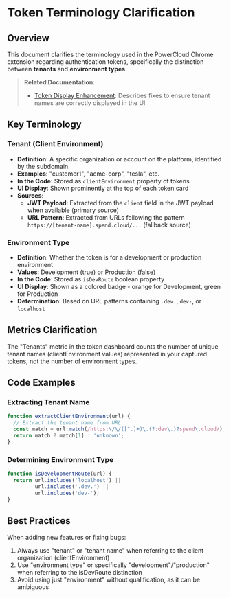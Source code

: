 # Token Terminology Clarification

## Overview
This document clarifies the terminology used in the PowerCloud Chrome extension regarding authentication tokens, specifically the distinction between **tenants** and **environment types**.

> **Related Documentation**: 
> - [Token Display Enhancement](./token-tenant-display-fix.md): Describes fixes to ensure tenant names are correctly displayed in the UI

## Key Terminology

### Tenant (Client Environment)
- **Definition**: A specific organization or account on the platform, identified by the subdomain.
- **Examples**: "customer1", "acme-corp", "tesla", etc.
- **In the Code**: Stored as `clientEnvironment` property of tokens
- **UI Display**: Shown prominently at the top of each token card
- **Sources**:
  - **JWT Payload**: Extracted from the `client` field in the JWT payload when available (primary source)
  - **URL Pattern**: Extracted from URLs following the pattern `https://[tenant-name].spend.cloud/...` (fallback source)

### Environment Type
- **Definition**: Whether the token is for a development or production environment
- **Values**: Development (true) or Production (false)
- **In the Code**: Stored as `isDevRoute` boolean property
- **UI Display**: Shown as a colored badge - orange for Development, green for Production
- **Determination**: Based on URL patterns containing `.dev.`, `dev-`, or `localhost`

## Metrics Clarification

The "Tenants" metric in the token dashboard counts the number of unique tenant names (clientEnvironment values) represented in your captured tokens, not the number of environment types.

## Code Examples

### Extracting Tenant Name
```javascript
function extractClientEnvironment(url) {
  // Extract the tenant name from URL
  const match = url.match(/https:\/\/([^.]+)\.(?:dev\.)?spend\.cloud/);
  return match ? match[1] : 'unknown';
}
```

### Determining Environment Type
```javascript
function isDevelopmentRoute(url) {
  return url.includes('localhost') || 
         url.includes('.dev.') || 
         url.includes('dev-');
}
```

## Best Practices

When adding new features or fixing bugs:

1. Always use "tenant" or "tenant name" when referring to the client organization (clientEnvironment)
2. Use "environment type" or specifically "development"/"production" when referring to the isDevRoute distinction
3. Avoid using just "environment" without qualification, as it can be ambiguous
